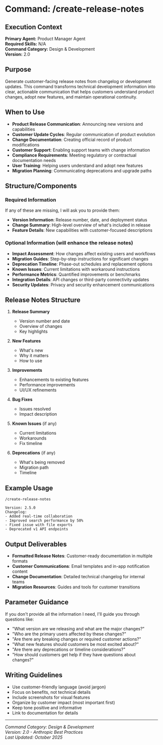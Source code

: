 # Command: /create-release-notes

## Execution Context
**Primary Agent:** Product Manager Agent  
**Required Skills:** N/A  
**Command Category:** Design & Development  
**Version:** 2.0

## Purpose
Generate customer-facing release notes from changelog or development updates. This command transforms technical development information into clear, actionable communication that helps customers understand product changes, adopt new features, and maintain operational continuity.

## When to Use
- **Product Release Communication**: Announcing new versions and capabilities
- **Customer Update Cycles**: Regular communication of product evolution
- **Change Documentation**: Creating official record of product modifications
- **Customer Support**: Enabling support teams with change information
- **Compliance Requirements**: Meeting regulatory or contractual documentation needs
- **User Training**: Helping users understand and adopt new features
- **Migration Planning**: Communicating deprecations and upgrade paths

## Structure/Components

### Required Information
If any of these are missing, I will ask you to provide them:
- **Version Information**: Release number, date, and deployment status
- **Change Summary**: High-level overview of what's included in release
- **Feature Details**: New capabilities with customer-focused descriptions

### Optional Information (will enhance the release notes)
- **Impact Assessment**: How changes affect existing users and workflows
- **Migration Guides**: Step-by-step instructions for significant changes
- **Deprecation Timeline**: Phase-out schedules and replacement options
- **Known Issues**: Current limitations with workaround instructions
- **Performance Metrics**: Quantified improvements or benchmarks
- **Integration Details**: API changes or third-party connectivity updates
- **Security Updates**: Privacy and security enhancement communications

## Release Notes Structure
1. **Release Summary**
   - Version number and date
   - Overview of changes
   - Key highlights

2. **New Features**
   - What's new
   - Why it matters
   - How to use

3. **Improvements**
   - Enhancements to existing features
   - Performance improvements
   - UI/UX refinements

4. **Bug Fixes**
   - Issues resolved
   - Impact description

5. **Known Issues** (if any)
   - Current limitations
   - Workarounds
   - Fix timeline

6. **Deprecations** (if any)
   - What's being removed
   - Migration path
   - Timeline

## Example Usage
```
/create-release-notes

Version: 2.5.0
Changelog:
- Added real-time collaboration
- Improved search performance by 50%
- Fixed issue with file exports
- Deprecated v1 API endpoints
```


## Output Deliverables
- **Formatted Release Notes**: Customer-ready documentation in multiple formats
- **Customer Communications**: Email templates and in-app notification content
- **Change Documentation**: Detailed technical changelog for internal teams
- **Migration Resources**: Guides and tools for customer transitions

## Parameter Guidance
If you don't provide all the information I need, I'll guide you through questions like:
- "What version are we releasing and what are the major changes?"
- "Who are the primary users affected by these changes?"
- "Are there any breaking changes or required customer actions?"
- "What new features should customers be most excited about?"
- "Are there any deprecations or timeline considerations?"
- "How should customers get help if they have questions about changes?"

## Writing Guidelines
- Use customer-friendly language (avoid jargon)
- Focus on benefits, not technical details
- Include screenshots for visual features
- Organize by customer impact (most important first)
- Keep tone positive and informative
- Link to documentation for details

---
*Command Category: Design & Development*  
*Version: 2.0 - Anthropic Best Practices*  
*Last Updated: October 2025*
